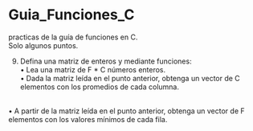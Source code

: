 # Guia_Funciones_C
practicas de la guía de funciones en C.
</br>
Solo algunos puntos.
</br>

9. Defina una matriz de enteros y mediante funciones:</br>
• Lea una matriz de F * C números enteros.</br>
• Dada la matriz leída en el punto anterior, obtenga un vector de C elementos
con los promedios de cada columna.</br>
</br>
• A partir de la matriz leída en el punto anterior, obtenga un vector de F
elementos con los valores mínimos de cada fila.
